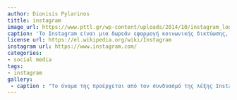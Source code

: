 ```yaml
---
author: Dionisis Pylarinos
tittle: instagram 
image_url: https://www.pttl.gr/wp-content/uploads/2014/10/instagram_logo_new.jpg
caption: 'Το Instagram είναι μια δωρεάν εφαρμογή κοινωνικής δικτύωσης, ένα από τα ταχύτερα αναπτυσσόμενα δίκτυα κοινωνικών μέσων παγκοσμίως  που δίνει την δυνατότητα επεξεργασίας και κοινοποίησης φωτογραφιών και βίντεο στο διαδίκτυο. Οι χρήστες μπορούν να μοιράζονται φωτογραφίες και βίντεο με τους ακολούθους τους (followers) ή με επιλεγμένη ομάδα φίλων, να σχολιάζουν και να δηλώνουν ότι μια δημοσίευση τους αρέσει..'
license url: https://el.wikipedia.org/wiki/Instagram
instagram url: https://www.instagram.com/
categories: 
- social media
tags: 
- instagram
gallery:
 - caption : "Το όνομα της προέρχεται από τον συνδυασμό της λέξης Instant (στιγμιαίο) και telegram (τηλεγράφημα). Tο 2012 η εφαρμογή αγοράστηκε από το Facebook, προς ένα 1 δισεκατομμύρια δολάρια Η.Π.Α."
---
```


